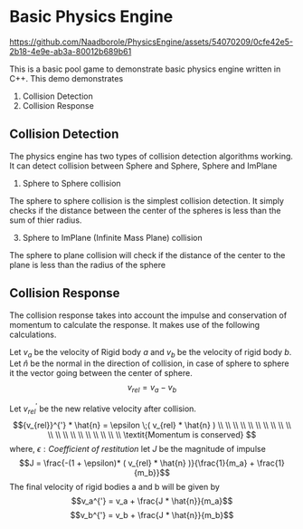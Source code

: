 # Basic Physics Engine

https://github.com/Naadborole/PhysicsEngine/assets/54070209/0cfe42e5-2b18-4e9e-ab3a-80012b689b61

This is a basic pool game to demonstrate basic physics engine written in C++. This demo demonstrates 
1. Collision Detection
2. Collision Response

## Collision Detection

The physics engine has two types of collision detection algorithms working. It can detect
collision between Sphere and Sphere, Sphere and ImPlane

1. Sphere to Sphere collision
   
The sphere to sphere collision is the simplest collision detection. It simply checks if the
distance between the center of the spheres is less than the sum of thier radius.

3. Sphere to ImPlane (Infinite Mass Plane) collision

The sphere to plane collision will check if the distance of the center to the plane is less
than the radius of the sphere

## Collision Response

The collision response takes into account the impulse and conservation of momentum to calculate the response. It makes use of the following calculations.

Let $v_a$ be the velocity of Rigid body $a$ and $v_b$ be the velocity of rigid body $b$. Let $\hat{n}$ be the normal in the direction of collision, in case of sphere to sphere it the vector going between the center of sphere.
 $$v_{rel} = v_a - v_b$$

Let ${v_{rel}}^{'}$ be the new relative velocity after collision.
$${v_{rel}}^{'} * \hat{n} = \epsilon \;( v_{rel} * \hat{n} ) \\ \\ \\ \\ \\ \\ \\ \\ \\ \\ \\ \\ \\ \\ \\ \\ \\ \\ \\ \\ \textit{Momentum is conserved} $$
where, $\epsilon : \textit{Coefficient of restitution}$
let $J$ be the magnitude of impulse
$$J = \frac{-(1 + \epsilon)* ( v_{rel} * \hat{n} )}{\frac{1}{m_a} + \frac{1}{m_b}}$$
The final velocity of rigid bodies a and b will be given by
$$v_a^{'} = v_a + \frac{J * \hat{n}}{m_a}$$
$$v_b^{'} = v_b + \frac{J * \hat{n}}{m_b}$$
